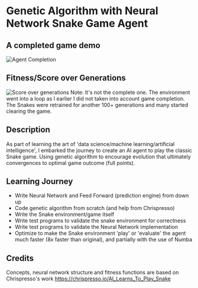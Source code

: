 # Genetic Algorithm with Neural Network Snake Game Agent
## A completed game demo
![Agent Completion](https://github.com/breaktoprotect/gann-plays-snakev3/blob/master/demo/completed_GANN_agent.gif)

## Fitness/Score over Generations
![Score over generations](https://github.com/breaktoprotect/gann-plays-snakev3/blob/master/demo/a-fitness-over-generations-graph.png)
Note: It's not the complete one. The environment went into a loop as I earlier I did not taken into account game completion. The Snakes were retrained for another 100+ generations and many started clearing the game.

## Description
As part of learning the art of 'data science/machine learning/artificial intelligence', I embarked the journey to create an AI agent to play the classic Snake game. Using genetic algorithm to encourage evolution that ultimately convergences to optimal game outcome (full points).

## Learning Journey
- Write Neural Network and Feed Forward (prediction engine) from down up
- Code genetic algorithm from scratch (and help from Chrispresso)
- Write the Snake environment/game itself 
- Write test programs to validate the snake environment for correctness
- Write test programs to validate the Neural Network implementation
- Optimize to make the Snake environment 'play' or 'evaluate' the agent much faster (8x faster than original), and partially with the use of Numba

## Credits
Concepts, neural network structure and fitness functions are based on Chrispresso's work 
https://chrispresso.io/AI_Learns_To_Play_Snake
